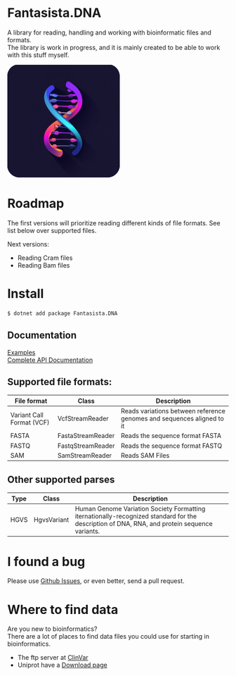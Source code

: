 ﻿# Fantasista.DNA
A library for reading, handling and working with bioinformatic files and formats.  
The library is work in progress, and it is mainly created to be able to work with this stuff myself.  

![Logo](Fantasista.DNA/icon.png)

# Roadmap
The first versions will prioritize reading different kinds of file formats. See list below over supported files.

Next versions:
 *  Reading Cram files
 *  Reading Bam files



# Install
```bash
$ dotnet add package Fantasista.DNA
```
## Documentation
[Examples](./examples.md)  
[Complete API Documentation](./docs/index.md)  

## Supported file formats: 

| File format               | Class             | Description                                                            | 
|---------------------------|-------------------|------------------------------------------------------------------------|
| Variant Call Format (VCF) | VcfStreamReader   | Reads variations between reference genomes and sequences aligned to it | 
| FASTA                     | FastaStreamReader | Reads the sequence format FASTA                                        | 
| FASTQ                     | FastqStreamReader | Reads the sequence format FASTQ                                        | 
|SAM | SamStreamReader | Reads SAM Files |
## Other supported parses
| Type | Class        | Description                                                                                                                                  | 
|------|--------------|----------------------------------------------------------------------------------------------------------------------------------------------|
| HGVS | HgvsVariant  | Human Genome Variation Society Formatting iternationally-recognized standard for the description of DNA, RNA, and protein sequence variants. |

# I found a bug
Please use [Github Issues](https://github.com/vegah/Fantasista.DNA/issues), or even better, send a pull request.  

# Where to find data
Are you new to bioinformatics?  
There are a lot of places to find data files you could use for starting in bioinformatics.  
 * The ftp server at [ClinVar](https://ftp.ncbi.nlm.nih.gov/pub/clinvar/)
 * Uniprot have a [Download page](https://www.uniprot.org/help/downloads)


